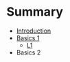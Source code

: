 # Summary

* [Introduction](README.md)
* [Basics 1](basics-1.md)
    * [L1](basics-1.md/#l1)
* Basics 2

